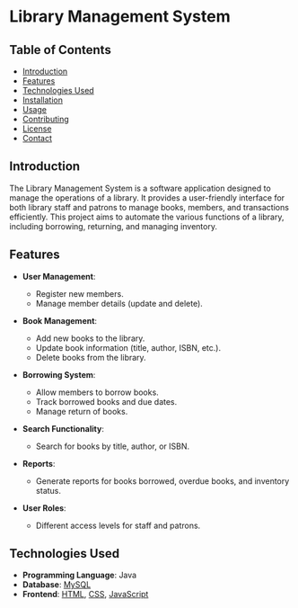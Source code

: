 # Library Management System

## Table of Contents
- [Introduction](#introduction)
- [Features](#features)
- [Technologies Used](#technologies-used)
- [Installation](#installation)
- [Usage](#usage)
- [Contributing](#contributing)
- [License](#license)
- [Contact](#contact)

## Introduction
The Library Management System is a software application designed to manage the operations of a library. It provides a user-friendly interface for both library staff and patrons to manage books, members, and transactions efficiently. This project aims to automate the various functions of a library, including borrowing, returning, and managing inventory.

## Features
- **User Management**: 
  - Register new members.
  - Manage member details (update and delete).
  
- **Book Management**: 
  - Add new books to the library.
  - Update book information (title, author, ISBN, etc.).
  - Delete books from the library.

- **Borrowing System**: 
  - Allow members to borrow books.
  - Track borrowed books and due dates.
  - Manage return of books.

- **Search Functionality**: 
  - Search for books by title, author, or ISBN.
  
- **Reports**: 
  - Generate reports for books borrowed, overdue books, and inventory status.

- **User Roles**: 
  - Different access levels for staff and patrons.

## Technologies Used
- **Programming Language**: Java
- **Database**: [MySQL](https://www.mysql.com/)
- **Frontend**: [HTML](https://developer.mozilla.org/en-US/docs/Web/HTML), [CSS](https://developer.mozilla.org/en-US/docs/Web/CSS), [JavaScript](https://developer.mozilla.org/en-US/docs/Web/JavaScript)


